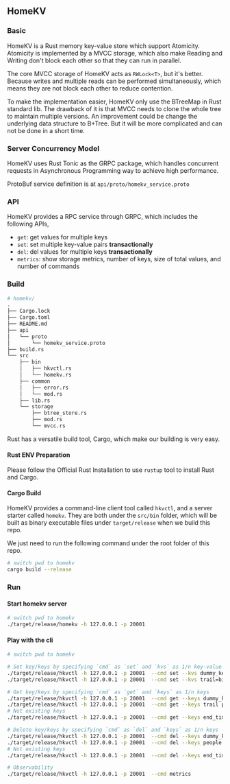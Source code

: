 ## HomeKV

### Basic
HomeKV is a Rust memory key-value store which support Atomicity.
Atomicity is implemented by a MVCC storage, which also make Reading
and Writing don't block each other so that they can run in parallel.

The core MVCC storage of HomeKV acts as `RWLock<T>`, but it's better.
Because writes and multiple reads can be performed simultaneously,
which means they are not block each other to reduce contention.

To make the implementation easier, HomeKV only use the BTreeMap in
Rust standard lib. The drawback of it is that MVCC needs to clone
the whole tree to maintain multiple versions. An improvement could
be change the underlying data structure to B+Tree. But it will be
more complicated and can not be done in a short time.

### Server Concurrency Model
HomeKV uses Rust Tonic as the GRPC package, which handles concurrent requests
in Asynchronous Programming way to achieve high performance.

ProtoBuf service definition is at `api/proto/homekv_service.proto`

### API
HomeKV provides a RPC service through GRPC, which includes the following APIs,
* `get`: get values for multiple keys
* `set`: set multiple key-value pairs **transactionally**
* `del`: del values for multiple keys **transactionally**
* `metrics`: show storage metrics, number of keys, size of total values, and number of commands

### Build

```bash
# homekv/
.
├── Cargo.lock
├── Cargo.toml
├── README.md
├── api
│   └── proto
│       └── homekv_service.proto
├── build.rs
└── src
    ├── bin
    │   ├── hkvctl.rs
    │   └── homekv.rs
    ├── common
    │   ├── error.rs
    │   └── mod.rs
    ├── lib.rs
    └── storage
        ├── btree_store.rs
        ├── mod.rs
        └── mvcc.rs
```

Rust has a versatile build tool, Cargo, which make our building is very
easy.

#### Rust ENV Preparation
Please follow the Official Rust Installation to use `rustup` tool to
install Rust and Cargo.

#### Cargo Build
HomeKV provides a command-line client tool called `hkvctl`, and a server
starter called `homekv`. They are both under the `src/bin` folder, which
will be built as binary executable files under `target/release` when we
build this repo.

We just need to run the following command under the root folder of this repo.

```bash
# switch pwd to homekv
cargo build --release
```

### Run
#### Start homekv server
```bash
# switch pwd to homekv
./target/release/homekv -h 127.0.0.1 -p 20001
```

#### Play with the cli
```bash
# switch pwd to homekv

# Set key/keys by specifying `cmd` as `set` and `kvs` as 1/n key-value pairs
./target/release/hkvctl -h 127.0.0.1 -p 20001  --cmd set --kvs dummy_key=🦫
./target/release/hkvctl -h 127.0.0.1 -p 20001  --cmd set --kvs trail=big_cedder people=5 start_time=12:00

# Get key/keys by specifying `cmd` as `get` and `keys` as 1/n keys
./target/release/hkvctl -h 127.0.0.1 -p 20001  --cmd get --keys dummy_key
./target/release/hkvctl -h 127.0.0.1 -p 20001  --cmd get --keys trail people
# Not existing keys
./target/release/hkvctl -h 127.0.0.1 -p 20001  --cmd get --keys end_time

# Delete key/keys by specifying `cmd` as `del` and `keys` as 1/n keys
./target/release/hkvctl -h 127.0.0.1 -p 20001  --cmd del --keys dummy_key
./target/release/hkvctl -h 127.0.0.1 -p 20001  --cmd del --keys people start_time
# Not existing keys
./target/release/hkvctl -h 127.0.0.1 -p 20001  --cmd del --keys end_time

# Observability
./target/release/hkvctl -h 127.0.0.1 -p 20001  --cmd metrics
```
